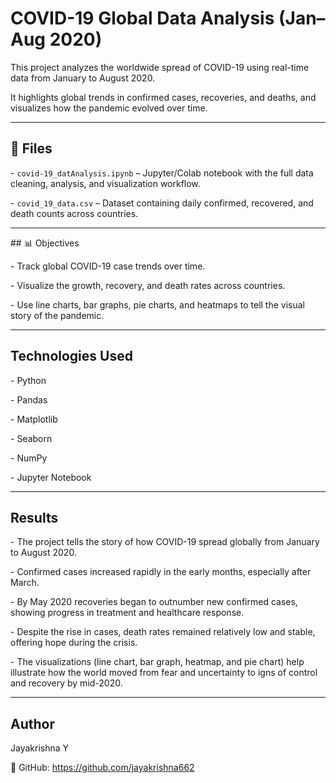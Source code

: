 # COVID-19 Global Data Analysis (Jan–Aug 2020)



This project analyzes the worldwide spread of COVID-19 using real-time data from January to August 2020.  

It highlights global trends in confirmed cases, recoveries, and deaths, and visualizes how the pandemic evolved over time.



---



## 📂 Files



\- `covid-19_datAnalysis.ipynb` – Jupyter/Colab notebook with the full data cleaning, analysis, and visualization workflow.

\- `covid_19_data.csv` – Dataset containing daily confirmed, recovered, and death counts across countries.




---



\## 📊 Objectives



\- Track global COVID-19 case trends over time.

\- Visualize the growth, recovery, and death rates across countries.

\- Use line charts, bar graphs, pie charts, and heatmaps to tell the visual story of the pandemic.



---



## Technologies Used



\- Python  

\- Pandas  

\- Matplotlib  

\- Seaborn  

\- NumPy  

\- Jupyter Notebook



---



## Results

\- The project tells the story of how COVID-19 spread globally from January to August 2020.

\- Confirmed cases increased rapidly in the early months, especially after March.

\- By May 2020 recoveries began to outnumber new confirmed cases, showing progress in treatment and healthcare response.

\- Despite the rise in cases, death rates remained relatively low and stable, offering hope during the crisis.

\- The visualizations (line chart, bar graph, heatmap, and pie chart) help illustrate how the world moved from fear and uncertainty to igns of control and recovery by mid-2020.



---



## Author



Jayakrishna Y

🔗 GitHub: https://github.com/jayakrishna662



